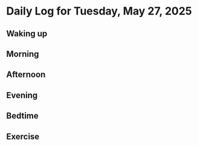 # Daily Log for Tuesday, May 27, 2025

## Waking up

## Morning

## Afternoon

## Evening

## Bedtime

## Exercise
